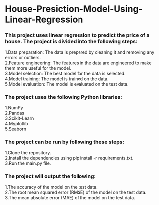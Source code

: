 # House-Presiction-Model-Using-Linear-Regression

### This project uses linear regression to predict the price of a house. The project is divided into the following steps:
1.Data preparation: The data is prepared by cleaning it and removing any errors or outliers.<br>
2.Feature engineering: The features in the data are engineered to make them more useful for the model.<br>
3.Model selection: The best model for the data is selected.<br>
4.Model training: The model is trained on the data.<br>
5.Model evaluation: The model is evaluated on the test data.<br>

### The project uses the following Python libraries:
1.NumPy<br>
2.Pandas<br>
3.Scikit-Learn<br>
4.Myplotlib<br>
5.Seaborn<br>

### The project can be run by following these steps:
1.Clone the repository.<br>
2.Install the dependencies using pip install -r requirements.txt.<br>
3.Run the main.py file.<br>

### The project will output the following:
1.The accuracy of the model on the test data.<br>
2.The root mean squared error (RMSE) of the model on the test data.<br>
3.The mean absolute error (MAE) of the model on the test data.<br>
